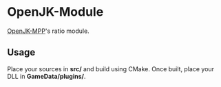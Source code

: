 # OpenJK-Module
[OpenJK-MPP](https://jkd3v/OpenJK-MPP)'s ratio module.

## Usage
Place your sources in **src/** and build using CMake. Once built, place your DLL in **GameData/plugins/**.